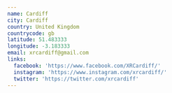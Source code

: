 ```yaml
---
name: Cardiff
city: Cardiff
country: United Kingdom
countrycode: gb
latitude: 51.483333
longitude: -3.183333
email: xrcardiff@gmail.com
links:
  facebook: 'https://www.facebook.com/XRCardiff/'
  instagram: 'https://www.instagram.com/xrcardiff/'
  twitter: 'https://twitter.com/xrcardiff'
---
```


